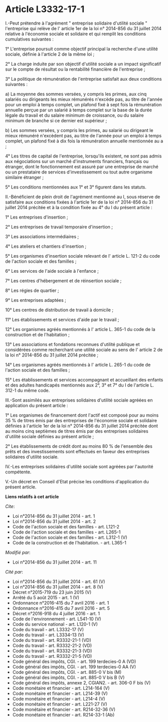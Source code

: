 # Article L3332-17-1

I.-Peut prétendre à l'agrément " entreprise solidaire d'utilité sociale " l'entreprise qui relève de l'
article 1er de la loi n° 2014-856 du 31 juillet 2014 
relative à l'économie sociale et solidaire et qui remplit les conditions cumulatives suivantes : 

1° L'entreprise poursuit comme objectif principal la recherche d'une utilité sociale, définie à l'article 2 de la même loi ; 

2° La charge induite par son objectif d'utilité sociale a un impact significatif sur le compte de résultat ou la rentabilité
financière de l'entreprise ; 

3° La politique de rémunération de l'entreprise satisfait aux deux conditions suivantes : 

a) La moyenne des sommes versées, y compris les primes, aux cinq salariés ou dirigeants les mieux rémunérés n'excède pas, au
titre de l'année pour un emploi à temps complet, un plafond fixé à sept fois la rémunération annuelle perçue par un salarié à
temps complet sur la base de la durée légale du travail et du salaire minimum de croissance, ou du salaire minimum de branche
si ce dernier est supérieur ; 

b) Les sommes versées, y compris les primes, au salarié ou dirigeant le mieux rémunéré n'excèdent pas, au titre de l'année
pour un emploi à temps complet, un plafond fixé à dix fois la rémunération annuelle mentionnée au a ; 

4° Les titres de capital de l'entreprise, lorsqu'ils existent, ne sont pas admis aux négociations sur un marché d'instruments
financiers, français ou étranger, dont le fonctionnement est assuré par une entreprise de marché ou un prestataire de
services d'investissement ou tout autre organisme similaire étranger ; 

5° Les conditions mentionnées aux 1° et 3° figurent dans les statuts. 

II.-Bénéficient de plein droit de l'agrément mentionné au I, sous réserve de 
satisfaire aux conditions fixées à l'article 1er de la loi n° 2014-856 du 31 juillet 2014 précitée et à la condition fixée au
4° du I du présent article : 

1° Les entreprises d'insertion ; 

2° Les entreprises de travail temporaire d'insertion ; 

3° Les associations intermédiaires ; 

4° Les ateliers et chantiers d'insertion ; 

5° Les organismes d'insertion sociale relevant de l'
article L. 121-2 du code de l'action sociale et des familles 
; 

6° Les services de l'aide sociale à l'enfance ; 

7° Les centres d'hébergement et de réinsertion sociale ; 

8° Les régies de quartier ; 

9° Les entreprises adaptées ; 

10° Les centres de distribution de travail à domicile ; 

11° Les établissements et services d'aide par le travail ; 

12° Les organismes agréés mentionnés à l'
article L. 365-1 du code de la construction et de l'habitation 
; 

13° Les associations et fondations reconnues d'utilité publique et considérées comme recherchant une utilité sociale au sens
de l'
article 2 de la loi n° 2014-856 du 31 juillet 2014 précitée 
; 

14° Les organismes agréés mentionnés à l'
article L. 265-1 du code de l'action sociale et des familles 
; 

15° Les établissements et services accompagnant et accueillant des enfants et des adultes handicapés mentionnés aux 2°, 3° et
7° du I de l'article L. 312-1 du même code. 

III.-Sont assimilés aux entreprises solidaires d'utilité sociale agréées en application du présent article : 

1° Les organismes de financement dont l'actif est composé pour au moins 35 % de titres émis par des entreprises de l'économie
sociale et solidaire définies à l'article 1er de la loi n° 2014-856 du 31 juillet 2014 précitée dont au moins cinq septièmes
de titres émis par des entreprises solidaires d'utilité sociale définies au présent article ; 

2° Les établissements de crédit dont au moins 80 % de l'ensemble des prêts et des investissements sont effectués en faveur
des entreprises solidaires d'utilité sociale. 

IV.-Les entreprises solidaires d'utilité sociale sont agréées par l'autorité compétente. 

V.-Un décret en Conseil d'Etat précise les conditions d'application du présent article.

**Liens relatifs à cet article**

_Cite_:

  - Loi n°2014-856 du 31 juillet 2014 - art. 1
  - Loi n°2014-856 du 31 juillet 2014 - art. 2
  - Code de l'action sociale et des familles - art. L121-2
  - Code de l'action sociale et des familles - art. L265-1
  - Code de l'action sociale et des familles - art. L312-1 (V)
  - Code de la construction et de l'habitation. - art. L365-1

_Modifié par_:

  - Loi n°2014-856 du 31 juillet 2014 - art. 11

_Cité par_:

  - Loi n°2014-856 du 31 juillet 2014 - art. 61 (V)
  - Loi n°2014-856 du 31 juillet 2014 - art. 8 (V)
  - Décret n°2015-719 du 23 juin 2015 (V)
  - Arrêté du 5 août 2015 - art. 1 (V)
  - Ordonnance n°2016-415 du 7 avril 2016 - art. 1
  - Ordonnance n°2016-415 du 7 avril 2016 - art. 5
  - Décret n°2016-918 du 4 juillet 2016 - art. 1
  - Code de l'environnement - art. L541-10 (V)
  - Code du service national - art. L120-1 (V)
  - Code du travail - art. L3332-17 (V)
  - Code du travail - art. L3334-13 (V)
  - Code du travail - art. R3332-21-1 (VD)
  - Code du travail - art. R3332-21-2 (VD)
  - Code du travail - art. R3332-21-3 (VD)
  - Code du travail - art. R3332-21-5 (VD)
  - Code général des impôts, CGI. - art. 199 terdecies-0 A (VD)
  - Code général des impôts, CGI. - art. 199 terdecies-0 AA (V)
  - Code général des impôts, CGI. - art. 885-0 V bis (M)
  - Code général des impôts, CGI. - art. 885-0 V bis B (V)
  - Code général des impôts, annexe 2, CGIAN2. - art. 306-0 F bis (V)
  - Code monétaire et financier - art. L214-164 (V)
  - Code monétaire et financier - art. L214-39 (V)
  - Code monétaire et financier - art. L214-4 (V)
  - Code monétaire et financier - art. L221-27 (V)
  - Code monétaire et financier - art. R214-32-36 (V)
  - Code monétaire et financier - art. R214-33-1 (Ab)
